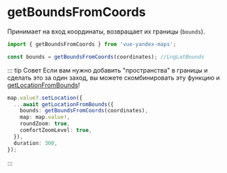# getBoundsFromCoords

Принимает на вход координаты, возвращает их границы (`bounds`).

```typescript
import { getBoundsFromCoords } from 'vue-yandex-maps';

const bounds = getBoundsFromCoords(coordinates); //LngLatBounds
```

::: tip Совет
Если вам нужно добавить "пространства" в границы и сделать это за один заход, вы можете скомбинировать эту функцию и [getLocationFromBounds](/api/location-from-bounds)!

```typescript
map.value?.setLocation({
  ...await getLocationFromBounds({
    bounds: getBoundsFromCoords(coordinates),
    map: map.value!,
    roundZoom: true,
    comfortZoomLevel: true,
  }),
  duration: 300,
});
```
:::
